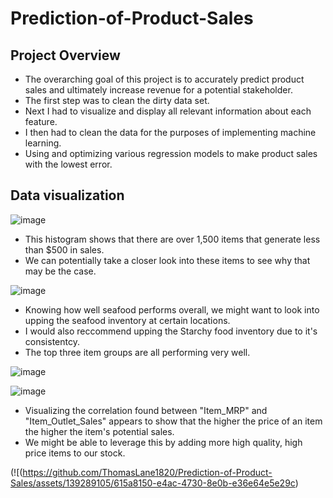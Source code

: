 # Prediction-of-Product-Sales

## Project Overview

- The overarching goal of this project is to accurately predict product sales and ultimately increase revenue for a potential stakeholder.
-  The first step was to clean the dirty data set.
-  Next I had to visualize and display all relevant information about each feature.
-  I then had to clean the data for the purposes of implementing machine learning.
-  Using and optimizing various regression models to make product sales with the lowest error.

  

## Data visualization
![image](https://github.com/ThomasLane1820/Prediction-of-Product-Sales/assets/139289105/f5a2c2f9-36f1-4405-b1e4-e5dea92ddd81)
- This histogram shows that there are over 1,500 items that generate less than $500 in sales.
- We can potentially take a closer look into these items to see why that may be the case.





![image](https://github.com/ThomasLane1820/Prediction-of-Product-Sales/assets/139289105/d51e6016-8d6e-4d65-843f-00cba7bb85c7)
- Knowing how well seafood performs overall, we might want to look into upping the seafood inventory at certain locations.
- I would also reccommend upping the Starchy food inventory due to it's consistentcy.
- The top three item groups are all performing very well.



![image](https://github.com/ThomasLane1820/Prediction-of-Product-Sales/assets/139289105/1a1b0f20-56e0-470b-a53a-147ef23c55d9)

![image](https://github.com/ThomasLane1820/Prediction-of-Product-Sales/assets/139289105/e9b8c45d-c840-482d-9641-cf4aa44f552d)
- Visualizing the correlation found between "Item_MRP" and "Item_Outlet_Sales" appears to show that the higher the price of an item the higher the item's potential sales.
- We might be able to leverage this by adding more high quality, high price items to our stock.

(![(https://github.com/ThomasLane1820/Prediction-of-Product-Sales/assets/139289105/615a8150-e4ac-4730-8e0b-e36e64e5e29c)

